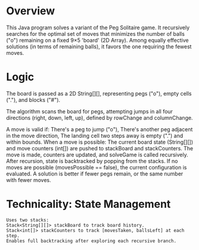 # Overview
This Java program solves a variant of the Peg Solitaire game. It recursively searches for the optimal set of moves that minimizes the number of balls ("o") remaining on a fixed 9×5 'board' (2D Array). Among equally effective solutions (in terms of remaining balls), it favors the one requiring the fewest moves.

# Logic

  The board is passed as a 2D String[][], representing pegs ("o"), empty cells ("."), and blocks ("#").
  
  The algorithm scans the board for pegs, attempting jumps in all four directions (right, down, left, up), defined by rowChange and columnChange.
  
  A move is valid if:
    There's a peg to jump ("o"),
    There's another peg adjacent in the move direction,
    The landing cell two steps away is empty (".") and within bounds.
  When a move is possible:
    The current board state (String[][]) and move counters (int[]) are pushed to stackBoard and stackCounters.
    The move is made, counters are updated, and solveGame is called recursively.
    After recursion, state is backtracked by popping from the stacks.
    If no moves are possible (movesPossible == false), the current configuration is evaluated.
    A solution is better if fewer pegs remain, or the same number with fewer moves.

  # Technicality: State Management

    Uses two stacks:
    Stack<String[][]> stackBoard to track board history.
    Stack<int[]> stackCounters to track [movesTaken, ballsLeft] at each step.
    Enables full backtracking after exploring each recursive branch.


    

